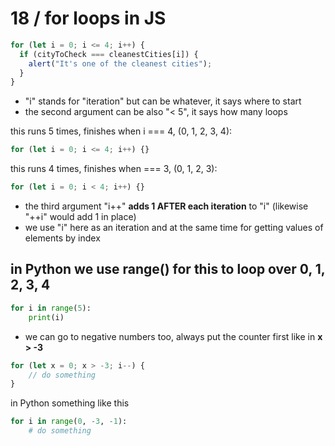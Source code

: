 # 18 / for loops in JS

```js
for (let i = 0; i <= 4; i++) {
  if (cityToCheck === cleanestCities[i]) {
    alert("It's one of the cleanest cities");
  }
}
```

- "i" stands for "iteration" but can be whatever, it says where to start
- the second argument can be also "< 5", it says how many loops

this runs 5 times, finishes when i === 4, (0, 1, 2, 3, 4):
```js
for (let i = 0; i <= 4; i++) {}
```
this runs 4 times, finishes when === 3, (0, 1, 2, 3):
```js
for (let i = 0; i < 4; i++) {}
```

- the third argument "i++" **adds 1 AFTER each iteration** to "i" (likewise "++i" would add 1 in place)
- we use "i" here as an iteration and at the same time for getting values of elements by index

## in Python we use range() for this to loop over 0, 1, 2, 3, 4

```python
for i in range(5):
    print(i)
```
- we can go to negative numbers too, always put the counter first like in **x > -3**
```js
for (let x = 0; x > -3; i--) {
    // do something
}
```
in Python something like this
```python
for i in range(0, -3, -1):
    # do something
```